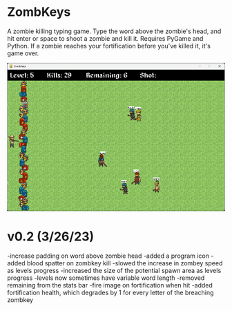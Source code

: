 # ZombKeys
A zombie killing typing game. Type the word above the zombie's head, and hit enter or space to shoot a zombie and kill it.
Requires PyGame and Python. If a zombie reaches your fortification before you've killed it, it's game over.

![ZombKeys Gameplay Screenshot](/ZombKeys_Screenshot.png?raw=true "ZombKeys Gameplay Screenshot")

# v0.2 (3/26/23)
-increase padding on word above zombie head
-added a program icon
-added blood spatter on zombkey kill
-slowed the increase in zombey speed as levels progress
-increased the size of the potential spawn area as levels progress
-levels now sometimes have variable word length
-removed remaining from the stats bar
-fire image on fortification when hit
-added fortification health, which degrades by 1 for every letter of the breaching zombkey
